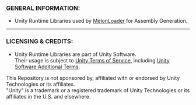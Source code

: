 ### GENERAL INFORMATION:

- Unity Runtime Libraries used by [MelonLoader](https://github.com/LavaGang/MelonLoader) for Assembly Generation.

---

### LICENSING & CREDITS:

- Unity Runtime Libraries are part of Unity Software.  
Their usage is subject to [Unity Terms of Service](https://unity3d.com/legal/terms-of-service), including [Unity Software Additional Terms](https://unity3d.com/legal/terms-of-service/software).

This Repository is not sponsored by, affiliated with or endorsed by Unity Technologies or its affiliates.  
"Unity" is a trademark or a registered trademark of Unity Technologies or its affiliates in the U.S. and elsewhere.